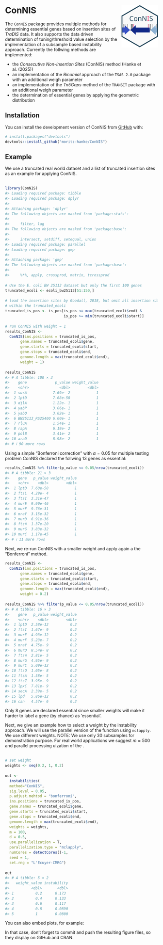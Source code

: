 
<!-- README.md is generated from README.Rmd. Please edit that file -->

# ConNIS <img src="./man/figures/logo.svg" alt="ConNIS" align="right" width="120"/>

<!-- badges: start -->
<!-- badges: end -->

The `ConNIS` package provides multiple methods for determining essential
genes based on insertion sites of *TraDIS* data. It also supports the
data driven determination of tuning/threshold value selection by the
implementation of a subsample based instability approach. Currently the
follwing methods are implemented:

- the *Consecutive Non-Insertion Sites* (ConNIS) method (Hanke et
  al. (2025))
- an implementation of the *Binomial* approach of the `TSAS 2.0` package
  with an additional weigh parameter
- an implementation of the *Tn5Gaps* method of the `TRANSIT` package
  with an additional weigh parameter
- the determination of essential genes by applying the geometric
  distribution

## Installation

You can install the development version of ConNIS from
[GitHub](https://github.com/) with:

``` r
# install.packages("devtools")
devtools::install_github("moritz-hanke/ConNIS")
```

## Example

We use a truncated real world dataset and a list of truncated insertion
sites as an example for applying ConNIS.

``` r

library(ConNIS)
#> Loading required package: tibble
#> Loading required package: dplyr
#> 
#> Attaching package: 'dplyr'
#> The following objects are masked from 'package:stats':
#> 
#>     filter, lag
#> The following objects are masked from 'package:base':
#> 
#>     intersect, setdiff, setequal, union
#> Loading required package: parallel
#> Loading required package: gmp
#> 
#> Attaching package: 'gmp'
#> The following objects are masked from 'package:base':
#> 
#>     %*%, apply, crossprod, matrix, tcrossprod

# Use the E. coli BW 25113 dataset but only the first 100 genes
truncated_ecoli <- ecoli_bw25113[51:150,]

# load the insertion sites by Goodall, 2018, but omit all insertion sites that are
# within the truncated_ecoli
truncated_is_pos <- is_pos[is_pos <= max(truncated_ecoli$end) &
                           is_pos >= min(truncated_ecoli$start)]

# run ConNIS with weight = 1
results_ConNIS <- 
  ConNIS(ins.positions = truncated_is_pos, 
       gene.names = truncated_ecoli$gene, 
       gene.starts = truncated_ecoli$start, 
       gene.stops = truncated_ecoli$end, 
       genome.length = max(truncated_ecoli$end), 
       weight = 1)

results_ConNIS
#> # A tibble: 100 × 3
#>    gene             p_value weight_value
#>    <chr>              <dbl>        <dbl>
#>  1 surA            7.69e- 2            1
#>  2 lptD            7.68e-58            1
#>  3 djlA            1.22e- 1            1
#>  4 yabP            3.06e- 1            1
#>  5 yabQ            3.02e- 1            1
#>  6 BW25113_RS25400 6.00e- 1            1
#>  7 rluA            1.54e- 1            1
#>  8 rapA            6.19e- 2            1
#>  9 polB            3.41e- 2            1
#> 10 araD            8.98e- 2            1
#> # ℹ 90 more rows
```

Using a simple “Bonferroni correction” with $\alpha=0.05$ for multiple
testing problem ConNIS declared the follwing 13 genes as essential:

``` r
results_ConNIS %>% filter(p_value <= 0.05/nrow(truncated_ecoli))
#> # A tibble: 21 × 3
#>    gene   p_value weight_value
#>    <chr>    <dbl>        <dbl>
#>  1 lptD  7.68e-58            1
#>  2 ftsL  4.29e- 4            1
#>  3 ftsI  3.31e-47            1
#>  4 murE  9.90e-46            1
#>  5 murF  9.76e-31            1
#>  6 mraY  3.15e-32            1
#>  7 murD  6.91e-36            1
#>  8 ftsW  1.37e-20            1
#>  9 murG  3.83e-32            1
#> 10 murC  1.17e-45            1
#> # ℹ 11 more rows
```

Next, we re-run ConNIS with a smaller weight and apply again a the
“Bonferroni” method.

``` r
results_ConNIS <- 
  ConNIS(ins.positions = truncated_is_pos, 
       gene.names = truncated_ecoli$gene, 
       gene.starts = truncated_ecoli$start, 
       gene.stops = truncated_ecoli$end, 
       genome.length = max(truncated_ecoli$end), 
       weight = 0.2)

results_ConNIS %>% filter(p_value <= 0.05/nrow(truncated_ecoli))
#> # A tibble: 16 × 3
#>    gene   p_value weight_value
#>    <chr>    <dbl>        <dbl>
#>  1 lptD  2.58e-12          0.2
#>  2 ftsI  1.67e- 9          0.2
#>  3 murE  4.93e-12          0.2
#>  4 murF  5.23e- 7          0.2
#>  5 mraY  4.75e- 9          0.2
#>  6 murD  8.54e- 8          0.2
#>  7 ftsW  2.81e- 5          0.2
#>  8 murG  4.95e- 9          0.2
#>  9 murC  5.09e-12          0.2
#> 10 ftsQ  1.05e- 8          0.2
#> 11 ftsA  1.58e- 5          0.2
#> 12 ftsZ  3.95e- 9          0.2
#> 13 lpxC  7.81e- 9          0.2
#> 14 secA  2.39e- 5          0.2
#> 15 lpd   5.86e-12          0.2
#> 16 can   4.57e- 6          0.2
```

Only 8 genes are declared essential since smaller weights will make it
harder to label a gene (by chance) as ‘essential’.

Next, we give an example how to select a weight by the instability
approach. We will use the parallel version of the function using
`mclapply`. We use different weights. NOTE: We use only 30 subsamples
for demonstration purpose. For real world applications we suggest
$m \approx  500$ and parallel processing uization of the .

``` r

# set weight
weights <- seq(0.2, 1, 0.2)

out <- 
  instabilities(
  method="ConNIS", 
  sig.level = 0.05, 
  p.adjust.mehtod = "bonferroni", 
  ins.positions = truncated_is_pos, 
  gene.names = truncated_ecoli$gene, 
  gene.starts = truncated_ecoli$start, 
  gene.stops = truncated_ecoli$end, 
  genome.length = max(truncated_ecoli$end), 
  weights = weights, 
  m = 100, 
  d = 0.5, 
  use.parallelization = T, 
  parallelization.type = "mclapply", 
  numCores = detectCores()-1, 
  seed = 1, 
  set.rng = "L'Ecuyer-CMRG")

out
#> # A tibble: 5 × 2
#>   weight_value instability
#>          <dbl>       <dbl>
#> 1          0.2      0.173 
#> 2          0.4      0.133 
#> 3          0.6      0.117 
#> 4          0.8      0.0890
#> 5          1        0.0800
```

You can also embed plots, for example:

In that case, don’t forget to commit and push the resulting figure
files, so they display on GitHub and CRAN.
